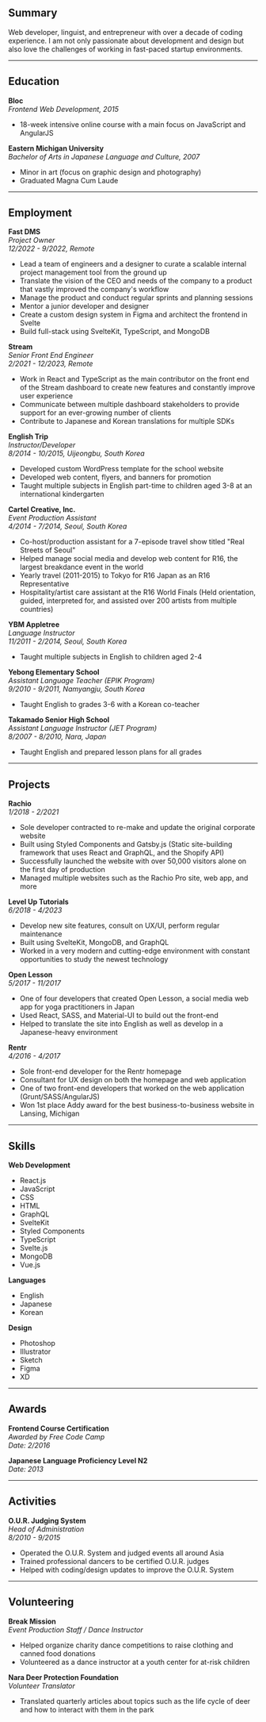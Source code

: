 ## Summary

Web developer, linguist, and entrepreneur with over a decade of coding experience. I am not only passionate about development and design but also love the challenges of working in fast-paced startup environments.

---

## Education

**Bloc**  
*Frontend Web Development, 2015*  
- 18-week intensive online course with a main focus on JavaScript and AngularJS

**Eastern Michigan University**  
*Bachelor of Arts in Japanese Language and Culture, 2007*  
- Minor in art (focus on graphic design and photography)  
- Graduated Magna Cum Laude

---

## Employment

**Fast DMS**  
*Project Owner*  
*12/2022 - 9/2022, Remote*  
- Lead a team of engineers and a designer to curate a scalable internal project management tool from the ground up
- Translate the vision of the CEO and needs of the company to a product that vastly improved the company's workflow
- Manage the product and conduct regular sprints and planning sessions
- Mentor a junior developer and designer
- Create a custom design system in Figma and architect the frontend in Svelte
- Build full-stack using SvelteKit, TypeScript, and MongoDB

**Stream**  
*Senior Front End Engineer*  
*2/2021 - 12/2023, Remote*  
- Work in React and TypeScript as the main contributor on the front end of the Stream dashboard to create new features and constantly improve user experience
- Communicate between multiple dashboard stakeholders to provide support for an ever-growing number of clients
- Contribute to Japanese and Korean translations for multiple SDKs

**English Trip**  
*Instructor/Developer*  
*8/2014 - 10/2015, Uijeongbu, South Korea*  
- Developed custom WordPress template for the school website
- Developed web content, flyers, and banners for promotion
- Taught multiple subjects in English part-time to children aged 3-8 at an international kindergarten

**Cartel Creative, Inc.**  
*Event Production Assistant*  
*4/2014 - 7/2014, Seoul, South Korea*  
- Co-host/production assistant for a 7-episode travel show titled "Real Streets of Seoul"
- Helped manage social media and develop web content for R16, the largest breakdance event in the world
- Yearly travel (2011-2015) to Tokyo for R16 Japan as an R16 Representative
- Hospitality/artist care assistant at the R16 World Finals (Held orientation, guided, interpreted for, and assisted over 200 artists from multiple countries)

**YBM Appletree**  
*Language Instructor*  
*11/2011 - 2/2014, Seoul, South Korea*  
- Taught multiple subjects in English to children aged 2-4

**Yebong Elementary School**  
*Assistant Language Teacher (EPIK Program)*  
*9/2010 - 9/2011, Namyangju, South Korea*  
- Taught English to grades 3-6 with a Korean co-teacher

**Takamado Senior High School**  
*Assistant Language Instructor (JET Program)*  
*8/2007 - 8/2010, Nara, Japan*  
- Taught English and prepared lesson plans for all grades

---

## Projects

**Rachio**  
*1/2018 - 2/2021*  
- Sole developer contracted to re-make and update the original corporate website
- Built using Styled Components and Gatsby.js (Static site-building framework that uses React and GraphQL, and the Shopify API)
- Successfully launched the website with over 50,000 visitors alone on the first day of production
- Managed multiple websites such as the Rachio Pro site, web app, and more

**Level Up Tutorials**  
*6/2018 - 4/2023*  
- Develop new site features, consult on UX/UI, perform regular maintenance
- Built using SvelteKit, MongoDB, and GraphQL
- Worked in a very modern and cutting-edge environment with constant opportunities to study the newest technology

**Open Lesson**  
*5/2017 - 11/2017*  
- One of four developers that created Open Lesson, a social media web app for yoga practitioners in Japan
- Used React, SASS, and Material-UI to build out the front-end
- Helped to translate the site into English as well as develop in a Japanese-heavy environment

**Rentr**  
*4/2016 - 4/2017*  
- Sole front-end developer for the Rentr homepage
- Consultant for UX design on both the homepage and web application
- One of two front-end developers that worked on the web application (Grunt/SASS/AngularJS)
- Won 1st place Addy award for the best business-to-business website in Lansing, Michigan

---

## Skills

**Web Development**  
- React.js
- JavaScript
- CSS
- HTML
- GraphQL
- SvelteKit
- Styled Components
- TypeScript
- Svelte.js
- MongoDB
- Vue.js

**Languages**  
- English
- Japanese
- Korean

**Design**  
- Photoshop
- Illustrator
- Sketch
- Figma
- XD

---

## Awards

**Frontend Course Certification**  
*Awarded by Free Code Camp*  
*Date: 2/2016*

**Japanese Language Proficiency Level N2**  
*Date: 2013*

---

## Activities

**O.U.R. Judging System**  
*Head of Administration*  
*8/2010 - 9/2015*  
- Operated the O.U.R. System and judged events all around Asia
- Trained professional dancers to be certified O.U.R. judges
- Helped with coding/design updates to improve the O.U.R. System

---

## Volunteering

**Break Mission**  
*Event Production Staff / Dance Instructor*  
- Helped organize charity dance competitions to raise clothing and canned food donations
- Volunteered as a dance instructor at a youth center for at-risk children

**Nara Deer Protection Foundation**  
*Volunteer Translator*  
- Translated quarterly articles about topics such as the life cycle of deer and how to interact with them in the park

